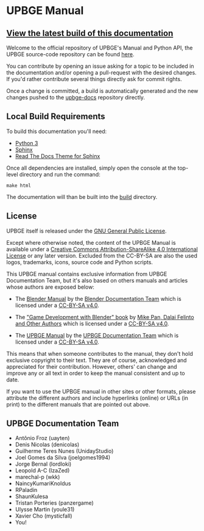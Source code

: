 # UPBGE Manual

## [View the latest build of this documentation](https://upbge.org/docs/latest/manual/index.html)

Welcome to the official repository of UPBGE's Manual and Python API, the UPBGE source-code repository can be found [here](https://github.com/UPBGE/blender).

You can contribute by opening an issue asking for a topic to be included in the documentation and/or opening a pull-request with the desired changes.
If you'd rather contribute several things directly ask for commit rights. 

Once a change is committed, a build is automatically generated and the new changes pushed to the [upbge-docs](https://upbge.org/docs/latest/manual) repository directly.

## Local Build Requirements
To build this documentation you'll need:
- [Python 3](https://www.python.org/)
- [Sphinx](https://pypi.org/project/Sphinx/)
- [Read The Docs Theme for Sphinx](https://pypi.org/project/sphinx_rtd_theme/)

Once all dependencies are installed, simply open the console at the top-level directory and run the command:

`make html`

The documentation will than be built into the [build](https://github.com/upbge/upbge-docs-build) directory.

## License


UPBGE itself is released under the [GNU General Public License](http://www.gnu.org/copyleft/gpl.html).

Except where otherwise noted, the content of the UPBGE Manual is available under a
[Creative Commons Attribution-ShareAlike 4.0 International License](https://creativecommons.org/licenses/by-sa/4.0/)
or any later version. Excluded from the CC-BY-SA are also the used logos, trademarks, 
icons, source code and Python scripts.

This UPBGE manual contains exclusive information from UPBGE Documentation Team, but it's also based on others manuals and articles whose authors are exposed below:

- The [Blender Manual](https://docs.blender.org/manual/en/dev/) by the [Blender Documentation Team](https://developer.blender.org/project/profile/53/) which is licensed under a [CC-BY-SA v4.0](https://creativecommons.org/licenses/by-sa/4.0/).

- The ["Game Development with Blender" book](https://github.com/mikepan/GameEngineBook) by [Mike Pan, Dalai Felinto and Other Authors](https://github.com/mikepan/GameEngineBook#credits) which is licensed under a [CC-BY-SA v4.0](https://creativecommons.org/licenses/by-sa/4.0/).

- The [UPBGE Manual](https://upbge.org/manual/index.html) by the [UPBGE Documentation Team](https://github.com/UPBGE/UPBGE-Docs##upbge-documentation-team) which is licensed under a [CC-BY-SA v4.0](https://creativecommons.org/licenses/by-sa/4.0/).

This means that when someone contributes to the manual, they don't hold exclusive copyright to their 
text. They are of course, acknowledged and appreciated for their contribution. However, others' can change and improve any or all text in order to keep the manual consistent and up to date.

If you want to use the UPBGE manual in other sites or other formats, please attribute the 
different authors and include hyperlinks (online) or URLs (in print) to the different 
manuals that are pointed out above.

## UPBGE Documentation Team
- Antônio Froz (uayten)
- Denis Nicolas (denicolas)
- Guilherme Teres Nunes (UnidayStudio)
- Joel Gomes da Silva (joelgomes1994)
- Jorge Bernal (lordloki)
- Leopold A-C (IzaZed)
- marechal-p (wkk)
- NaincyKumariKnoldus
- RPaladin
- ShaunKulesa
- Tristan Porteries (panzergame)
- Ulysse Martin (youle31)
- Xavier Cho (mysticfall)
- You!
